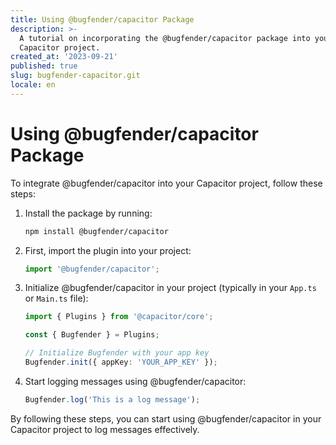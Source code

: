 ```yaml
---
title: Using @bugfender/capacitor Package
description: >-
  A tutorial on incorporating the @bugfender/capacitor package into your
  Capacitor project.
created_at: '2023-09-21'
published: true
slug: bugfender-capacitor.git
locale: en
---
```


# Using @bugfender/capacitor Package

To integrate @bugfender/capacitor into your Capacitor project, follow these steps:

1. Install the package by running:
   ```bash
   npm install @bugfender/capacitor
   ```

2. First, import the plugin into your project:
   ```typescript
   import '@bugfender/capacitor';
   ```

3. Initialize @bugfender/capacitor in your project (typically in your `App.ts` or `Main.ts` file):
   ```typescript
   import { Plugins } from '@capacitor/core';

   const { Bugfender } = Plugins;

   // Initialize Bugfender with your app key
   Bugfender.init({ appKey: 'YOUR_APP_KEY' });
   ```

4. Start logging messages using @bugfender/capacitor:
   ```typescript
   Bugfender.log('This is a log message');
   ```

By following these steps, you can start using @bugfender/capacitor in your Capacitor project to log messages effectively.
```

